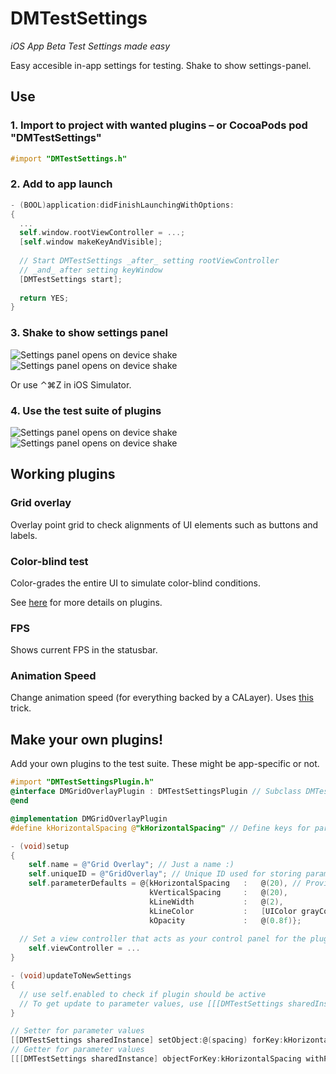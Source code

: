 DMTestSettings
==========================
*iOS App Beta Test Settings made easy*

Easy accesible in-app settings for testing. Shake to show settings-panel.

## Use 

### 1. Import to project with wanted plugins – or CocoaPods pod "DMTestSettings"

```objective-c
#import "DMTestSettings.h"
```

### 2. Add to app launch

```objective-c
- (BOOL)application:didFinishLaunchingWithOptions:
{
  ...
  self.window.rootViewController = ...;
  [self.window makeKeyAndVisible];
  
  // Start DMTestSettings _after_ setting rootViewController 
  // _and_ after setting keyWindow
  [DMTestSettings start];
  
  return YES;
}
```
    
### 3. Shake to show settings panel

![Settings panel opens on device shake](Screenshots/ExampleApp.png)
![Settings panel opens on device shake](Screenshots/SettingsPanel.png)

Or use ⌃⌘Z in iOS Simulator.

### 4. Use the test suite of plugins

![Settings panel opens on device shake](Screenshots/Plugin_GridOverlay_On.png)
![Settings panel opens on device shake](Screenshots/Plugin_GridOverlay_Settings.png)

## Working plugins

### Grid overlay
Overlay point grid to check alignments of UI elements such as buttons and labels.

### Color-blind test
Color-grades the entire UI to simulate color-blind conditions.

See [here](https://github.com/duemunk/iOS-App-Beta-Test-Settings/wiki/Plugins) for more details on plugins.

### FPS
Shows current FPS in the statusbar.

### Animation Speed
Change animation speed (for everything backed by a CALayer). Uses [this](http://ios-blog.co.uk/tutorials/quick-tips/toggle-slow-animations-on-your-ios-device/) trick.

## Make your own plugins!

Add your own plugins to the test suite. These might be app-specific or not. 

```objective-c
#import "DMTestSettingsPlugin.h"
@interface DMGridOverlayPlugin : DMTestSettingsPlugin // Subclass DMTestSettingsPlugin
@end

@implementation DMGridOverlayPlugin
#define kHorizontalSpacing @"kHorizontalSpacing" // Define keys for parameters

- (void)setup
{
	self.name = @"Grid Overlay"; // Just a name :)
	self.uniqueID = @"GridOverlay"; // Unique ID used for storing parameter values
	self.parameterDefaults = @{kHorizontalSpacing	:	@(20), // Provide default values for parameters
							   kVerticalSpacing		:	@(20),
							   kLineWidth			:	@(2),
							   kLineColor			:	[UIColor grayColor],
							   kOpacity				:	@(0.8f)};
	
  // Set a view controller that acts as your control panel for the plugin.
	self.viewController = ...
}

- (void)updateToNewSettings
{
  // use self.enabled to check if plugin should be active
  // To get update to parameter values, use [[[DMTestSettings sharedInstance] objectForKey:kHorizontalSpacing withPluginIdentifier:self.uniqueID] floatValue];
}
```

```objective-c
// Setter for parameter values
[[DMTestSettings sharedInstance] setObject:@(spacing) forKey:kHorizontalSpacing withPluginIdentifier:self.uniqueID];
// Getter for parameter values
[[[DMTestSettings sharedInstance] objectForKey:kHorizontalSpacing withPluginIdentifier:self.uniqueID] 
```
